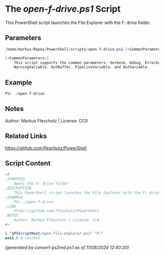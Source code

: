 The *open-f-drive.ps1* Script
===========================

This PowerShell script launches the File Explorer with the F: drive folder.

Parameters
----------
```powershell
/home/markus/Repos/PowerShell/scripts/open-f-drive.ps1 [<CommonParameters>]

[<CommonParameters>]
    This script supports the common parameters: Verbose, Debug, ErrorAction, ErrorVariable, WarningAction, 
    WarningVariable, OutBuffer, PipelineVariable, and OutVariable.
```

Example
-------
```powershell
PS> ./open-f-drive

```

Notes
-----
Author: Markus Fleschutz | License: CC0

Related Links
-------------
https://github.com/fleschutz/PowerShell

Script Content
--------------
```powershell
<#
.SYNOPSIS
	Opens the F: drive folder
.DESCRIPTION
	This PowerShell script launches the File Explorer with the F: drive folder.
.EXAMPLE
	PS> ./open-f-drive
.LINK
	https://github.com/fleschutz/PowerShell
.NOTES
	Author: Markus Fleschutz | License: CC0
#>

& "$PSScriptRoot/open-file-explorer.ps1" "F:"
exit 0 # success
```

*(generated by convert-ps2md.ps1 as of 11/08/2024 12:40:20)*
